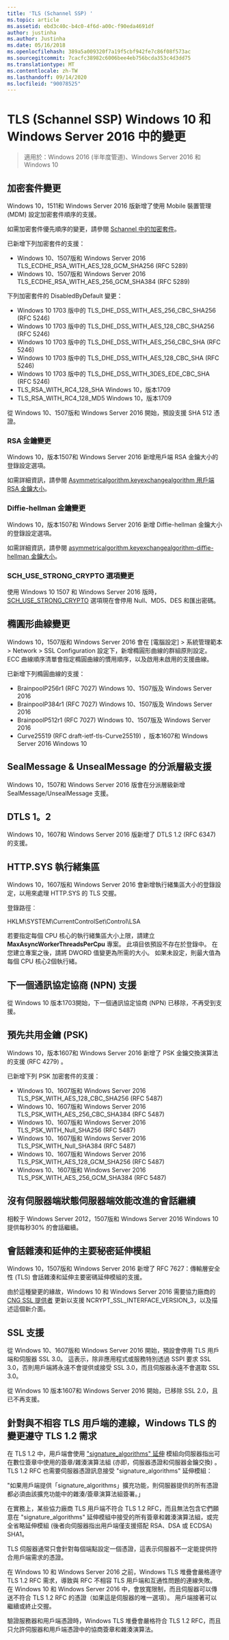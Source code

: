 ```yaml
---
title: 'TLS (Schannel SSP) '
ms.topic: article
ms.assetid: ebd3c40c-b4c0-4f6d-a00c-f90eda4691df
author: justinha
ms.author: Justinha
ms.date: 05/16/2018
ms.openlocfilehash: 389a5a009320f7a19f5cbf942fe7c86f08f573ac
ms.sourcegitcommit: 7cacfc38982c6006bee4eb756bcda353c4d3dd75
ms.translationtype: MT
ms.contentlocale: zh-TW
ms.lasthandoff: 09/14/2020
ms.locfileid: "90078525"
---
```

# <a name="tls-schannel-ssp-changes-in-windows-10-and-windows-server-2016"></a>TLS (Schannel SSP) Windows 10 和 Windows Server 2016 中的變更

>適用於：Windows 2016 (半年度管道)、Windows Server 2016 和 Windows 10

## <a name="cipher-suite-changes"></a>加密套件變更

Windows 10，1511和 Windows Server 2016 版新增了使用 Mobile 裝置管理 (MDM) 設定加密套件順序的支援。

如需加密套件優先順序的變更，請參閱 [Schannel 中的加密套件](/windows/win32/secauthn/cipher-suites-in-schannel)。

已新增下列加密套件的支援：

- Windows 10、1507版和 Windows Server 2016 TLS_ECDHE_RSA_WITH_AES_128_GCM_SHA256 (RFC 5289) 
- Windows 10、1507版和 Windows Server 2016 TLS_ECDHE_RSA_WITH_AES_256_GCM_SHA384 (RFC 5289) 

下列加密套件的 DisabledByDefault 變更：

- Windows 10 1703 版中的 TLS_DHE_DSS_WITH_AES_256_CBC_SHA256 (RFC 5246) 
- Windows 10 1703 版中的 TLS_DHE_DSS_WITH_AES_128_CBC_SHA256 (RFC 5246) 
- Windows 10 1703 版中的 TLS_DHE_DSS_WITH_AES_256_CBC_SHA (RFC 5246) 
- Windows 10 1703 版中的 TLS_DHE_DSS_WITH_AES_128_CBC_SHA (RFC 5246) 
- Windows 10 1703 版中的 TLS_DHE_DSS_WITH_3DES_EDE_CBC_SHA (RFC 5246) 
- TLS_RSA_WITH_RC4_128_SHA Windows 10，版本1709
- TLS_RSA_WITH_RC4_128_MD5 Windows 10，版本1709

從 Windows 10、1507版和 Windows Server 2016 開始，預設支援 SHA 512 憑證。

### <a name="rsa-key-changes"></a>RSA 金鑰變更

Windows 10，版本1507和 Windows Server 2016 新增用戶端 RSA 金鑰大小的登錄設定選項。

如需詳細資訊，請參閱 [Asymmetricalgorithm.keyexchangealgorithm 用戶端 RSA 金鑰大小](tls-registry-settings.md#keyexchangealgorithm---client-rsa-key-sizes)。

### <a name="diffie-hellman-key-changes"></a>Diffie-hellman 金鑰變更

Windows 10，版本1507和 Windows Server 2016 新增 Diffie-hellman 金鑰大小的登錄設定選項。

如需詳細資訊，請參閱 [asymmetricalgorithm.keyexchangealgorithm-diffie-hellman 金鑰大小](tls-registry-settings.md#keyexchangealgorithm---diffie-hellman-key-sizes)。

### <a name="sch_use_strong_crypto-option-changes"></a>SCH_USE_STRONG_CRYPTO 選項變更

使用 Windows 10 1507 和 Windows Server 2016 版時， [SCH_USE_STRONG_CRYPTO](/windows/win32/api/schannel/ns-schannel-schannel_cred) 選項現在會停用 Null、MD5、DES 和匯出密碼。

## <a name="elliptical-curve-changes"></a>橢圓形曲線變更

Windows 10，1507版和 Windows Server 2016 會在 [電腦設定] > 系統管理範本 > Network > SSL Configuration 設定下，新增橢圓形曲線的群組原則設定。
ECC 曲線順序清單會指定橢圓曲線的慣用順序，以及啟用未啟用的支援曲線。

已新增下列橢圓曲線的支援：

- BrainpoolP256r1 (RFC 7027) Windows 10、1507版及 Windows Server 2016
- BrainpoolP384r1 (RFC 7027) Windows 10、1507版及 Windows Server 2016
- BrainpoolP512r1 (RFC 7027) Windows 10、1507版及 Windows Server 2016
- Curve25519 (RFC draft-ietf-tls-Curve25519) ，版本1607和 Windows Server 2016 Windows 10

## <a name="dispatch-level-support-for-sealmessage--unsealmessage"></a>SealMessage & UnsealMessage 的分派層級支援

Windows 10，1507和 Windows Server 2016 版會在分派層級新增 SealMessage/UnsealMessage 支援。

## <a name="dtls-12"></a>DTLS 1。2

Windows 10，1607和 Windows Server 2016 版新增了 DTLS 1.2 (RFC 6347) 的支援。

## <a name="httpsys-thread-pool"></a>HTTP.SYS 執行緒集區

Windows 10，1607版和 Windows Server 2016 會新增執行緒集區大小的登錄設定，以用來處理 HTTP.SYS 的 TLS 交握。

登錄路徑︰

HKLM\SYSTEM\CurrentControlSet\Control\LSA

若要指定每個 CPU 核心的執行緒集區大小上限，請建立 **MaxAsyncWorkerThreadsPerCpu** 專案。
此項目依預設不存在於登錄中。
在您建立專案之後，請將 DWORD 值變更為所需的大小。
如果未設定，則最大值為每個 CPU 核心2個執行緒。

## <a name="next-protocol-negotiation-npn-support"></a>下一個通訊協定協商 (NPN) 支援

從 Windows 10 版本1703開始，下一個通訊協定協商 (NPN) 已移除，不再受到支援。

## <a name="pre-shared-key-psk"></a>預先共用金鑰 (PSK) 

Windows 10，版本1607和 Windows Server 2016 新增了 PSK 金鑰交換演算法的支援 (RFC 4279) 。

已新增下列 PSK 加密套件的支援：

- Windows 10、1607版和 Windows Server 2016 TLS_PSK_WITH_AES_128_CBC_SHA256 (RFC 5487) 
- Windows 10、1607版和 Windows Server 2016 TLS_PSK_WITH_AES_256_CBC_SHA384 (RFC 5487) 
- Windows 10、1607版和 Windows Server 2016 TLS_PSK_WITH_Null_SHA256 (RFC 5487) 
- Windows 10、1607版和 Windows Server 2016 TLS_PSK_WITH_Null_SHA384 (RFC 5487) 
- Windows 10、1607版和 Windows Server 2016 TLS_PSK_WITH_AES_128_GCM_SHA256 (RFC 5487) 
- Windows 10、1607版和 Windows Server 2016 TLS_PSK_WITH_AES_256_GCM_SHA384 (RFC 5487) 

## <a name="session-resumption-without-server-side-state-server-side-performance-improvements"></a>沒有伺服器端狀態伺服器端效能改進的會話繼續

相較于 Windows Server 2012，1507版和 Windows Server 2016 Windows 10 提供每秒30% 的會話繼續。

## <a name="session-hash-and-extended-master-secret-extension"></a>會話雜湊和延伸的主要秘密延伸模組

Windows 10，1507版和 Windows Server 2016 新增了 RFC 7627：傳輸層安全性 (TLS) 會話雜湊和延伸主要密碼延伸模組的支援。

由於這種變更的緣故，Windows 10 和 Windows Server 2016 需要協力廠商的 [CNG SSL 提供者](/windows/win32/seccng/cng-ssl-provider-functions) 更新以支援 NCRYPT_SSL_INTERFACE_VERSION_3，以及描述這個新介面。


## <a name="ssl-support"></a>SSL 支援

從 Windows 10、1607版和 Windows Server 2016 開始，預設會停用 TLS 用戶端和伺服器 SSL 3.0。
這表示，除非應用程式或服務特別透過 SSPI 要求 SSL 3.0，否則用戶端將永遠不會提供或接受 SSL 3.0，而且伺服器永遠不會選取 SSL 3.0。

從 Windows 10 版本1607和 Windows Server 2016 開始，已移除 SSL 2.0，且已不再支援。

## <a name="changes-to-windows-tls-adherence-to-tls-12-requirements-for-connections-with-non-compliant-tls-clients"></a>針對與不相容 TLS 用戶端的連線，Windows TLS 的變更遵守 TLS 1.2 需求

在 TLS 1.2 中，用戶端會使用 ["signature_algorithms" 延伸](https://tools.ietf.org/html/rfc5246#section-7.4.1.4.1) 模組向伺服器指出可在數位簽章中使用的簽章/雜湊演算法組 (亦即，伺服器憑證和伺服器金鑰交換) 。
TLS 1.2 RFC 也需要伺服器憑證訊息接受 "signature_algorithms" 延伸模組：

"如果用戶端提供「signature_algorithms」擴充功能，則伺服器提供的所有憑證都必須由該擴充功能中的雜湊/簽章演算法組簽署。」

在實務上，某些協力廠商 TLS 用戶端不符合 TLS 1.2 RFC，而且無法包含它們願意在 "signature_algorithms" 延伸模組中接受的所有簽章和雜湊演算法組，或完全省略延伸模組 (後者向伺服器指出用戶端僅支援搭配 RSA、DSA 或 ECDSA) SHA1。

TLS 伺服器通常只會針對每個端點設定一個憑證，這表示伺服器不一定能提供符合用戶端需求的憑證。

在 Windows 10 和 Windows Server 2016 之前，Windows TLS 堆疊會嚴格遵守 TLS 1.2 RFC 需求，導致與 RFC 不相容 TLS 用戶端和互通性問題的連線失敗。
在 Windows 10 和 Windows Server 2016 中，會放寬限制，而且伺服器可以傳送不符合 TLS 1.2 RFC 的憑證（如果這是伺服器的唯一選項）。
用戶端接著可以繼續或終止交握。

驗證服務器和用戶端憑證時，Windows TLS 堆疊會嚴格符合 TLS 1.2 RFC，而且只允許伺服器和用戶端憑證中的協商簽章和雜湊演算法。
